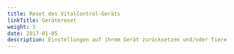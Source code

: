 ```yaml
---
title: Reset des VitalControl-Geräts
linkTitle: Gerätereset
weight: 3
date: 2017-01-05
description: Einstellungen auf ihrem Gerät zurücksetzen und/oder Tiere löschen.
---
```

